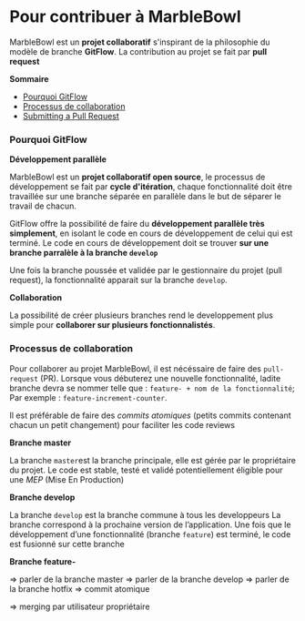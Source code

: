 # Pour contribuer à MarbleBowl

MarbleBowl est un **projet collaboratif** s'inspirant de la philosophie du modèle de branche **GitFlow**.
La contribution au projet se fait par **pull request**

**Sommaire**

- [Pourquoi GitFlow](#pourquoi-gitflow)
- [Processus de collaboration](#processus-de-collaboration)
- [Submitting a Pull Request](#submitting-a-pull-request)


### Pourquoi GitFlow

**Développement parallèle**

MarbleBowl est un **projet collaboratif open source**, le processus de développement se fait par **cycle d'itération**, chaque fonctionnalité doit être travaillée sur une branche séparée en parallèle dans le but de séparer le travail de chacun.

GitFlow offre la possibilité de faire du **développement parallèle très simplement**, en isolant le code en cours de développement de celui qui est terminé. Le code en cours de développement doit se trouver **sur une branche parralèle à la branche `develop`**

Une fois la branche poussée et validée par le gestionnaire du projet (pull request), la fonctionnalité apparait sur la branche `develop`.

**Collaboration**

La possibilité de créer plusieurs branches rend le developpement plus simple pour **collaborer sur plusieurs fonctionnalistés**.

### Processus de collaboration

Pour collaborer au projet MarbleBowl, il est nécéssaire de faire des `pull-request` (PR). 
Lorsque vous débuterez une nouvelle fonctionnalité, ladite branche devra se nommer telle que : `feature- + nom de la fonctionnalité`;
Par exemple : `feature-increment-counter`.

Il est préférable de faire des *commits atomiques* (petits commits contenant chacun un petit changement) pour faciliter les code reviews

**Branche master**

La branche `master`est la branche principale, elle est gérée par le propriétaire du projet. 
Le code est stable, testé et validé potentiellement éligible pour une *MEP* (Mise En Production)

**Branche develop**

La branche `develop` est la branche commune à tous les developpeurs
La branche correspond à la prochaine version de l’application. Une fois que le développement d’une fonctionnalité (branche `feature`) est terminé, le code est fusionné sur cette branche

**Branche feature-**

=> parler de la branche master
=> parler de la branche develop
=> parler de la branche hotfix
=> commit atomique

=> merging par utilisateur propriétaire
